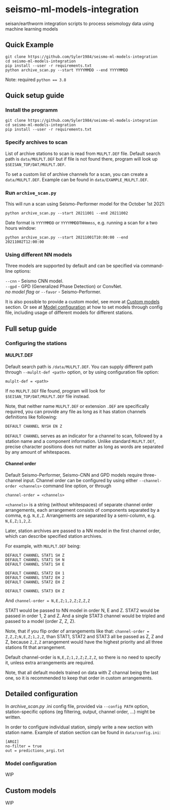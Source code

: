# seismo-ml-models-integration
seisan/earthworm integration scripts to process seismology data using machine learning models

## Quick Example
```
git clone https://github.com/Syler1984/seismo-ml-models-integration
cd seismo-ml-models-integration
pip install --user -r requirements.txt
python archive_scan.py --start YYYYMMDD --end YYYYMMDD
```

Note: required `python == 3.8`

## Quick setup guide

### Install the programm
```
git clone https://github.com/Syler1984/seismo-ml-models-integration
cd seismo-ml-models-integration
pip install --user -r requirements.txt
```

### Specify archives to scan
List of archive stations to scan is read from `MULPLT.DEF` file. Default search path is `data/MULPLT.DEF` but if
file is not found there, program will look up `$SEISAN_TOP/DAT/MULPLT.DEF`.

To set a custom list of archive channels for a scan, you can create a `data/MULPLT.DEF`. Example can be found
in `data/EXAMPLE_MULPLT.DEF`.

### Run `archive_scan.py`

This will run a scan using Seismo-Performer model for the October 1st 2021:
```
python archive_scan.py --start 20211001 --end 20211002
```

Date format is `YYYYMMDD` or `YYYYMMDDTHHmmss`, e.g. running a scan for a two hours window:
```
python archive_scan.py --start 20211001T10:00:00 --end 20211002T12:00:00
```

### Using different NN models

Three models are supported by default and can be specified via command-line options:

`--cnn` - Seismo CNN model. <br>
`--gpd` - GPD (Generalized Phase Detection) or ConvNet. <br>
*no model flag* or `--favor` - Seismo-Performer.

It is also possible to provide a custom model, see more at [Custom models](#custom-models) section. Or see at 
[Model configuration](#model-configuration) at how to set models through config file, including usage of different
models for different stations.


## Full setup guide

### Configuring the stations 
#### MULPLT.DEF
Default search path is `/data/MULPLT.DEF`. You can supply different path through `--mulplt-def <path>` option, or
by using configuration file option:
```
mulplt-def = <path>
```
If no `MULPLT.DEF` file found, program will look for `$SEISAN_TOP/DAT/MULPLT.DEF` file instead.

Note, that neither name `MULPLT.DEF` or extension `.DEF` are specifically required, you can provide any
file as long as it has station channels definitions like following:

```
DEFAULT CHANNEL NYSH EN Z
```

`DEFAULT CHANNEL` serves as an indicator for a channel to scan, followed by a station name and 
a component information. Unlike standard `MULPLT.DEf`, precise character positions does not matter as long as words
are separated by any amount of whitespaces.

#### Channel order

Default Seismo-Performer, Seismo-CNN and GPD models require three-channel input. Channel order can be configured
by using either `--channel-order <channels>` command line option, or through
```
channel-order = <channels>
```
`<channels>` is a string (without whitespaces) of separate channel order arrangements, each  arrangement consists
of components separated by a comma, e.g. `N,E,Z`. Arrangements are separated by a semi-column, e.g. 
`N,E,Z;1,2,Z`.

Later, station archives are passed to a NN model in the first channel order, which can describe 
specified station archives.

For example, with `MULPLT.DEF` being:

```
DEFAULT CHANNEL STAT1 SH Z
DEFAULT CHANNEL STAT1 SH N
DEFAULT CHANNEL STAT1 SH E

DEFAULT CHANNEL STAT2 EH 1
DEFAULT CHANNEL STAT2 EH 2
DEFAULT CHANNEL STAT2 EH Z

DEFAULT CHANNEL STAT3 EH Z
```

And `channel-order = N,E,Z;1,2,Z;Z,Z,Z`

STAT1 would be passed to NN model in order N, E and Z. STAT2 would be passed in order 1, 2 and Z.
And a single STAT3 channel would be tripled and passed to a model (order Z, Z, Z).

Note, that if you flip order of arrangements like that: `channel-order = Z,Z,Z;N,E,Z;1,2,Z`, than 
STAT1, STAT2 and STAT3 all be passed as Z, Z and Z, because `Z,Z,Z` arrangement would have the highest priority and
all three stations fit that arrangement.

Default channel-order is `N,E,Z;1,2,Z;Z,Z,Z`, so there is no need to specify it, unless extra arrangements 
are required.

Note, that all default models trained on data with Z channal being the last one, so it is recommended to keep that
order in custom arrangements.

## Detailed configuration

In *archive_scan.py* .ini config file, provided via `--config PATH` option,
station-specific options (eg filtering, output, channel order, ...) might be written.

In order to configure individual station, simply write a new section with station name.
Example of station section can be found in `data/config.ini`:

```
[ARGI]
no-filter = true
out = predictions_argi.txt
```

### Model configuration
WIP

## Custom models
WIP